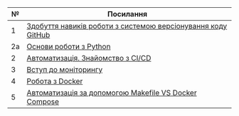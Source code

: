 | №             | Посилання                                                                                                                 |
|---------------|---------------------------------------------------------------------------------------------------------------------------|
|1              | [Здобуття навиків роботи з системою версіонування коду GitHub](https://github.com/OlehChabak/Chabak_IK-31/tree/main/lab_1)|
|2a             | [Основи роботи з Python](https://github.com/OlehChabak/Chabak_IK-31/tree/main/lab_2a)                                     |
|2              | [Автоматизація. Знайомство з CI/CD](https://github.com/OlehChabak/Chabak_IK-31/tree/main/lab_2)                           |
|3              | [Вступ до моніторингу](https://github.com/OlehChabak/Chabak_IK-31/tree/main/lab3)                                         |
|4              | [Робота з Docker](https://github.com/OlehChabak/Chabak_IK-31/tree/main/lab_4)                                             |
|5              | [Автоматизація за допомогою Makefile VS Docker Compose](https://github.com/OlehChabak/Chabak_IK-31/tree/main/lab_5)       |
